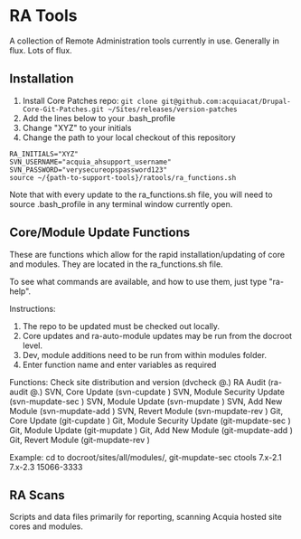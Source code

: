 RA Tools
===================
A collection of Remote Administration tools currently in use.  Generally in flux.  Lots of flux.

Installation
--------------------
1.  Install Core Patches repo: ```git clone git@github.com:acquiacat/Drupal-Core-Git-Patches.git ~/Sites/releases/version-patches```  
2.  Add the lines below to your .bash_profile
2.  Change "XYZ" to your initials
3.  Change the path to your local checkout of this repository
```
RA_INITIALS="XYZ"
SVN_USERNAME="acquia_ahsupport_username"
SVN_PASSWORD="verysecureopspassword123"
source ~/{path-to-support-tools}/ratools/ra_functions.sh
```

Note that with every update to the ra_functions.sh file, you will need to source .bash_profile in any terminal window currently open.

Core/Module Update Functions
--------------------
These are functions which allow for the rapid installation/updating of core and modules. They are located in the ra_functions.sh file.

To see what commands are available, and how to use them, just type "ra-help".

Instructions:
1. The repo to be updated must be checked out locally.
2. Core updates and ra-auto-module updates may be run from the docroot level.
3. Dev, module additions need to be run from within modules folder.
4. Enter function name and enter variables as required

Functions: 
Check site distribution and version (dvcheck @<docroot>.<environment>)
RA Audit (ra-audit @<docroot>.<environment>)
SVN, Core Update (svn-cupdate <distribution> <source version> <target version> <ticket number>)
SVN, Module Security Update (svn-mupdate-sec <module> <source version> <target version> <ticket number>)
SVN, Module Update (svn-mupdate <module> <source version> <target version> <ticket number>)
SVN, Add New Module (svn-mupdate-add <module> <version> <ticket number>)
SVN, Revert Module (svn-mupdate-rev <module> <source version> <target version> <ticket number>)
Git, Core Update (git-cupdate <distribution> <source version> <target version> <ticket number>)
Git, Module Security Update (git-mupdate-sec <module> <source version> <target version> <ticket number>)
Git, Module Update (git-mupdate <module> <source-version> <target version> <ticket number>)
Git, Add New Module (git-mupdate-add <module> <version> <ticket number>)
Git, Revert Module (git-mupdate-rev <module> <source version> <target version> <ticket number>)

Example: cd to docroot/sites/all/modules/, git-mupdate-sec ctools 7.x-2.1 7.x-2.3 15066-3333

RA Scans
--------------------
Scripts and data files primarily for reporting, scanning Acquia hosted site cores and modules.
